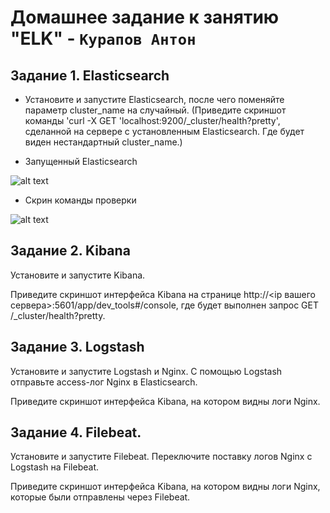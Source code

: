 # Домашнее задание к занятию "ELK" - `Курапов Антон`

## Задание 1. Elasticsearch
  * Установите и запустите Elasticsearch, после чего поменяйте параметр cluster_name на случайный. (Приведите скриншот команды 'curl -X GET 'localhost:9200/_cluster/health?pretty', сделанной на сервере с установленным Elasticsearch. Где будет виден нестандартный cluster_name.)

  * Запущенный  Elasticsearch 

 ![alt text](https://github.com/AntonKurapov66/elk-hw/blob/main/img/01_0.PNG)

  * Скрин команды проверки 

 ![alt text](https://github.com/AntonKurapov66/elk-hw/blob/main/img/01_1.PNG)

## Задание 2. Kibana
Установите и запустите Kibana.

Приведите скриншот интерфейса Kibana на странице http://<ip вашего сервера>:5601/app/dev_tools#/console, где будет выполнен запрос GET /_cluster/health?pretty.

## Задание 3. Logstash
Установите и запустите Logstash и Nginx. С помощью Logstash отправьте access-лог Nginx в Elasticsearch.

Приведите скриншот интерфейса Kibana, на котором видны логи Nginx.

## Задание 4. Filebeat.
Установите и запустите Filebeat. Переключите поставку логов Nginx с Logstash на Filebeat.

Приведите скриншот интерфейса Kibana, на котором видны логи Nginx, которые были отправлены через Filebeat.
  
 
